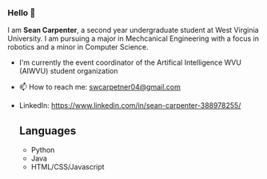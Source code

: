 ### Hello 👋

I am **Sean Carpenter**, a second year undergraduate student at West Virginia University. I am pursuing a major in Mechcanical Engineering with a focus in robotics and a minor in Computer Science.

- I'm currently the event coordinator of the Artifical Intelligence WVU (AIWVU) student organization

- 📫 How to reach me: swcarpetner04@gmail.com
- LinkedIn: https://www.linkedin.com/in/sean-carpenter-388978255/

  ## Languages
  * Python
  * Java
  * HTML/CSS/Javascript
